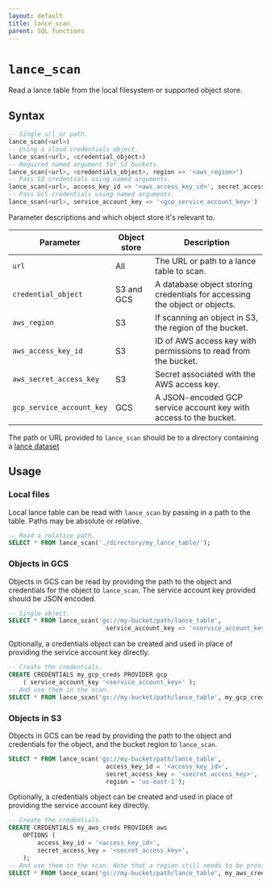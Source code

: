 ```yaml
---
layout: default
title: lance_scan
parent: SQL functions
---
```


# `lance_scan`

Read a lance table from the local filesystem or supported object store.

## Syntax

```sql
-- Single url or path.
lance_scan(<url>)
-- Using a cloud credentials object.
lance_scan(<url>, <credential_object>)
-- Required named argument for S3 buckets.
lance_scan(<url>, <credentials_object>, region => '<aws_region>')
-- Pass S3 credentials using named arguments.
lance_scan(<url>, access_key_id => '<aws_access_key_id>', secret_access_key => '<aws_secret_access_key>', region => '<aws_region>')
-- Pass GCS credentials using named arguments.
lance_scan(<url>, service_account_key => '<gcp_service_account_key>')
```

Parameter descriptions and which object store it's relevant to.

| Parameter                 | Object store | Description                                                                |
| ------------------------- | ------------ | -------------------------------------------------------------------------- |
| `url`                     | All          | The URL or path to a lance table to scan.                                  |
| `credential_object`       | S3 and GCS   | A database object storing credentials for accessing the object or objects. |
| `aws_region`              | S3           | If scanning an object in S3, the region of the bucket.                     |
| `aws_access_key_id`       | S3           | ID of AWS access key with permissions to read from the bucket.             |
| `aws_secret_access_key`   | S3           | Secret associated with the AWS access key.                                 |
| `gcp_service_account_key` | GCS          | A JSON-encoded GCP service account key with access to the bucket.          |

The path or URL provided to `lance_scan`
should be to a directory containing a [lance dataset]

## Usage

### Local files

Local lance table can be read with `lance_scan` by passing in a path to the
table. Paths may be absolute or relative.

```sql
-- Read a relative path.
SELECT * FROM lance_scan('./directory/my_lance_table/');
```

### Objects in GCS

Objects in GCS can be read by providing the path to the object and credentials
for the object to `lance_scan`. The service account key provided should be
JSON encoded.

```sql
-- Single object.
SELECT * FROM lance_scan('gs://my-bucket/path/lance_table',
                           service_account_key => '<service_account_key>');
```

Optionally, a credentials object can be created and used in place of providing
the service account key directly.

```sql
-- Create the credentials.
CREATE CREDENTIALS my_gcp_creds PROVIDER gcp
    ( service_account_key '<service_account_key>' );
-- And use them in the scan.
SELECT * FROM lance_scan('gs://my-bucket/path/lance_table', my_gcp_creds);
```

### Objects in S3

Objects in GCS can be read by providing the path to the object and credentials
for the object, and the bucket region to `lance_scan`.

```sql
SELECT * FROM lance_scan('gs://my-bucket/path/lance_table',
                           access_key_id = '<access_key_id>',
                           secret_access_key = '<secret_access_key>',
                           region = 'us-east-1');
```

Optionally, a credentials object can be created and used in place of providing
the service account key directly.

```sql
-- Create the credentials.
CREATE CREDENTIALS my_aws_creds PROVIDER aws
    OPTIONS (
        access_key_id = '<access_key_id>',
        secret_access_key = '<secret_access_key>',
    );
-- And use them in the scan. Note that a region still needs to be provided.
SELECT * FROM lance_scan('gs://my-bucket/path/lance_table', my_aws_creds, region => 'us-east-1');
```

[lance dataset]: (https://lancedb.github.io/lance/format.html#dataset-directory)
